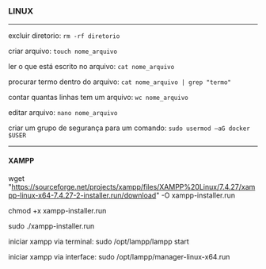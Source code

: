 ### LINUX

<hr>

excluir diretorio: `rm -rf diretorio`

criar arquivo: `touch nome_arquivo`

ler o que está escrito no arquivo: `cat nome_arquivo`

procurar termo dentro do arquivo: `cat nome_arquivo | grep "termo"`

contar quantas linhas tem um arquivo: `wc nome_arquivo`

editar arquivo: `nano nome_arquivo`

criar um grupo de segurança para um comando: `sudo usermod –aG docker $USER`

<hr>

#### XAMPP

  wget "https://sourceforge.net/projects/xampp/files/XAMPP%20Linux/7.4.27/xampp-linux-x64-7.4.27-2-installer.run/download" -O xampp-installer.run
  
  chmod +x xampp-installer.run
  
  sudo ./xampp-installer.run
  
  iniciar xampp via terminal: sudo /opt/lampp/lampp start
  
  iniciar xampp via interface: sudo /opt/lampp/manager-linux-x64.run
